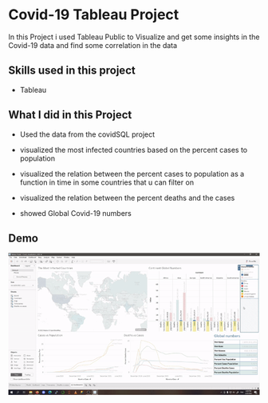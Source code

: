 
# Covid-19 Tableau Project

In this Project i used Tableau Public to Visualize and get some insights in the Covid-19 data
and find some correlation in the data

## Skills used in this project
- Tableau


## What I did in this Project

- Used the data from the covidSQL project
- visualized the most infected countries based on the percent cases to population
- visualized the relation between the percent cases to population as a function in time in some countries that u can filter on

- visualized the relation between the percent deaths and the cases 
- showed Global Covid-19 numbers

## Demo 
![](covid.gif)
